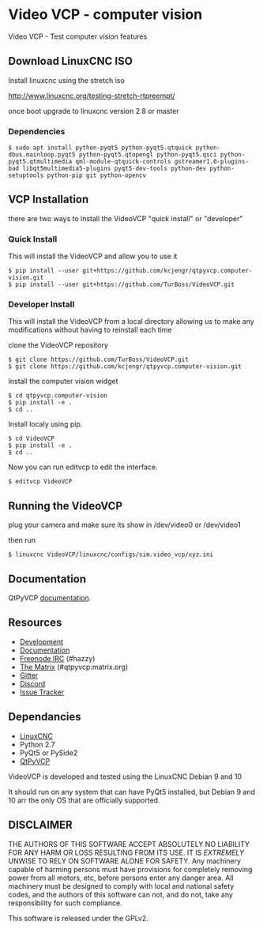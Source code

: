 # Video VCP - computer vision


Video VCP - Test computer vision features

## Download LinuxCNC ISO

Install linuxcnc using the stretch iso

http://www.linuxcnc.org/testing-stretch-rtpreempt/ 

once boot upgrade to linuxcnc version 2.8 or master

### Dependencies

```
$ sudo apt install python-pyqt5 python-pyqt5.qtquick python-dbus.mainloop.pyqt5 python-pyqt5.qtopengl python-pyqt5.qsci python-pyqt5.qtmultimedia qml-module-qtquick-controls gstreamer1.0-plugins-bad libqt5multimedia5-plugins pyqt5-dev-tools python-dev python-setuptools python-pip git python-opencv
```

## VCP Installation

there are two ways to install the VideoVCP "quick install" or "developer"

### Quick Install

This will install the VideoVCP and allow you to use it

```
$ pip install --user git+https://github.com/kcjengr/qtpyvcp.computer-vision.git
$ pip install --user git+https://github.com/TurBoss/VideoVCP.git
```

### Developer Install

This will install the VideoVCP from a local directory allowing us to make any modifications
without having to reinstall each time


clone the VideoVCP repository

```
$ git clone https://github.com/TurBoss/VideoVCP.git
$ git clone https://github.com/kcjengr/qtpyvcp.computer-vision.git
```

Install the computer vision widget

```
$ cd qtpyvcp.computer-vision
$ pip install -e .
$ cd ..

```


Install localy using pip.

```
$ cd VideoVCP
$ pip install -e .
$ cd ..
```

Now you can run editvcp to edit the interface.

```
$ editvcp VideoVCP
```


## Running the VideoVCP

plug your camera and make sure its show in /dev/video0 or /dev/video1

then run 

```
$ linuxcnc VideoVCP/linuxcnc/configs/sim.video_vcp/xyz.ini

```


## Documentation

QtPyVCP [documentation](https://kcjengr.github.io/qtpyvcp/).


## Resources

* [Development](https://github.com/TurBoss/video_vco/)
* [Documentation](https://kcjengr.github.io/qtpyvcp/)
* [Freenode IRC](http://webchat.freenode.net/?channels=%23hazzy) (#hazzy)
* [The Matrix](https://riot.im/app/#/room/#qtpyvcp:matrix.org) (#qtpyvcp:matrix.org)
* [Gitter](https://gitter.im/kcjengr/qtpyvcp)
* [Discord](https://discord.gg/463hMhd)
* [Issue Tracker](https://github.com/TurBoss/VideoVCP/issues)


## Dependancies

* [LinuxCNC](https://linuxcnc.org)
* Python 2.7
* PyQt5 or PySide2
* [QtPyVCP](https://qtpyvcp.kcjengr.com/)

VideoVCP is developed and tested using the LinuxCNC Debian 9 and 10

It should run on any system that can have PyQt5 installed, but Debian 9 and 10 arr the only OS
that are officially supported.


## DISCLAIMER

THE AUTHORS OF THIS SOFTWARE ACCEPT ABSOLUTELY NO LIABILITY FOR
ANY HARM OR LOSS RESULTING FROM ITS USE.  IT IS _EXTREMELY_ UNWISE
TO RELY ON SOFTWARE ALONE FOR SAFETY.  Any machinery capable of
harming persons must have provisions for completely removing power
from all motors, etc, before persons enter any danger area.  All
machinery must be designed to comply with local and national safety
codes, and the authors of this software can not, and do not, take
any responsibility for such compliance.

This software is released under the GPLv2.
